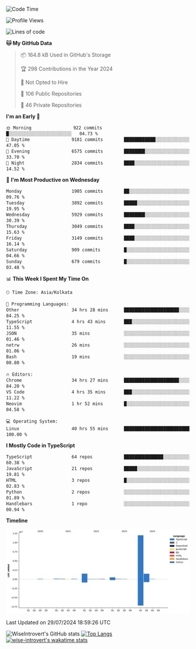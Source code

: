 <!--START_SECTION:waka-->
![Code Time](http://img.shields.io/badge/Code%20Time-1%2C985%20hrs%2032%20mins-blue)

![Profile Views](http://img.shields.io/badge/Profile%20Views-17-blue)

![Lines of code](https://img.shields.io/badge/From%20Hello%20World%20I%27ve%20Written-16.2%20million%20lines%20of%20code-blue)

**🐱 My GitHub Data** 

> 📦 164.8 kB Used in GitHub's Storage 
 > 
> 🏆 298 Contributions in the Year 2024
 > 
> 🚫 Not Opted to Hire
 > 
> 📜 106 Public Repositories 
 > 
> 🔑 46 Private Repositories 
 > 
**I'm an Early 🐤** 

```text
🌞 Morning                922 commits         █░░░░░░░░░░░░░░░░░░░░░░░░   04.73 % 
🌆 Daytime                9181 commits        ████████████░░░░░░░░░░░░░   47.05 % 
🌃 Evening                6575 commits        ████████░░░░░░░░░░░░░░░░░   33.70 % 
🌙 Night                  2834 commits        ████░░░░░░░░░░░░░░░░░░░░░   14.52 % 
```
📅 **I'm Most Productive on Wednesday** 

```text
Monday                   1905 commits        ██░░░░░░░░░░░░░░░░░░░░░░░   09.76 % 
Tuesday                  3892 commits        █████░░░░░░░░░░░░░░░░░░░░   19.95 % 
Wednesday                5929 commits        ████████░░░░░░░░░░░░░░░░░   30.39 % 
Thursday                 3049 commits        ████░░░░░░░░░░░░░░░░░░░░░   15.63 % 
Friday                   3149 commits        ████░░░░░░░░░░░░░░░░░░░░░   16.14 % 
Saturday                 909 commits         █░░░░░░░░░░░░░░░░░░░░░░░░   04.66 % 
Sunday                   679 commits         █░░░░░░░░░░░░░░░░░░░░░░░░   03.48 % 
```


📊 **This Week I Spent My Time On** 

```text
🕑︎ Time Zone: Asia/Kolkata

💬 Programming Languages: 
Other                    34 hrs 28 mins      █████████████████████░░░░   84.25 % 
TypeScript               4 hrs 43 mins       ███░░░░░░░░░░░░░░░░░░░░░░   11.55 % 
JSON                     35 mins             ░░░░░░░░░░░░░░░░░░░░░░░░░   01.46 % 
netrw                    26 mins             ░░░░░░░░░░░░░░░░░░░░░░░░░   01.06 % 
Bash                     19 mins             ░░░░░░░░░░░░░░░░░░░░░░░░░   00.80 % 

🔥 Editors: 
Chrome                   34 hrs 27 mins      █████████████████████░░░░   84.20 % 
VS Code                  4 hrs 35 mins       ███░░░░░░░░░░░░░░░░░░░░░░   11.22 % 
Neovim                   1 hr 52 mins        █░░░░░░░░░░░░░░░░░░░░░░░░   04.58 % 

💻 Operating System: 
Linux                    40 hrs 55 mins      █████████████████████████   100.00 % 
```

**I Mostly Code in TypeScript** 

```text
TypeScript               64 repos            ███████████████░░░░░░░░░░   60.38 % 
JavaScript               21 repos            █████░░░░░░░░░░░░░░░░░░░░   19.81 % 
HTML                     3 repos             █░░░░░░░░░░░░░░░░░░░░░░░░   02.83 % 
Python                   2 repos             ░░░░░░░░░░░░░░░░░░░░░░░░░   01.89 % 
Handlebars               1 repo              ░░░░░░░░░░░░░░░░░░░░░░░░░   00.94 % 
```



**Timeline**

![Lines of Code chart](https://raw.githubusercontent.com/wise-introvert/wise-introvert/master/assets/bar_graph.png)


 Last Updated on 29/07/2024 18:59:26 UTC
<!--END_SECTION:waka-->

![WiseIntrovert's GitHub stats](https://github-readme-stats.vercel.app/api?username=wise-introvert&count_private=true&show_icons=true)
[![Top Langs](https://github-readme-stats.vercel.app/api/top-langs/?username=wise-introvert&langs_count=10)](https://github.com/anuraghazra/github-readme-stats)
[![wise-introvert's wakatime stats](https://github-readme-stats.vercel.app/api/wakatime?username=wiseintrovert)](https://github.com/anuraghazra/github-readme-stats)
